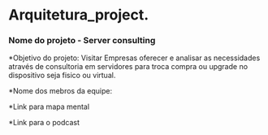 # Arquitetura_project.

### Nome do projeto - Server consulting

*Objetivo do projeto: 
Visitar Empresas  oferecer e analisar as necessidades através de consultoria em servidores para 
troca compra ou upgrade no dispositivo seja fisico ou virtual.

*Nome dos mebros da equipe:





*Link para mapa mental

*Link para o podcast


